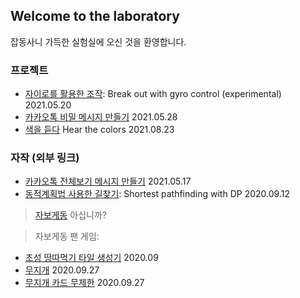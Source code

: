## Welcome to the laboratory

잡동사니 가득한 실험실에 오신 것을 환영합니다.

### 프로젝트

* [자이로를 활용한 조작](https://km19809.github.io/gyro/index.html): Break out with gyro control (experimental) 2021.05.20
* [카카오톡 비밀 메시지 만들기](https://km19809.github.io/figlet/index.html) 2021.05.28
* [색을 듣다](https://km19809.github.io/hear-the-colors) Hear the colors 2021.08.23

### 자작 (외부 링크)

* [카카오톡 전체보기 메시지 만들기](https://svelte.dev/repl/7f4ad0f4e7d84af6bde68a975b93fad3) 2021.05.17
* [동적계획법 사용한 길찾기](https://svelte.dev/repl/efe14de1837d4ec6af34545260c08e3b): Shortest pathfinding with DP 2020.09.12

> [자보게동](https://comic.naver.com/bestChallenge/list.nhn?titleId=734597) 아십니까?

> 자보게동 팬 게임:<br>
* [초성 땅따먹기 타일 생성기](https://svelte.dev/repl/950e8906196c43f6ad36dc0ce69dfd88) 2020.09
* [무지개](https://svelte.dev/repl/864d1f42719f4c4188f42b0a6339e003) 2020.09.27
* [무지개 카드 무제한](https://svelte.dev/repl/498d2389ca2546a2866a6f6cfbe265fc) 2020.09.27


<!--
### Jekyll Themes

Your Pages site will use the layout and styles from the Jekyll theme you have selected in your [repository settings](https://github.com/km19809/km19809.github.io/settings/pages). The name of this theme is saved in the Jekyll `_config.yml` configuration file.

### Support or Contact

Having trouble with Pages? Check out our [documentation](https://docs.github.com/categories/github-pages-basics/) or [contact support](https://support.github.com/contact) and we’ll help you sort it out.-->
